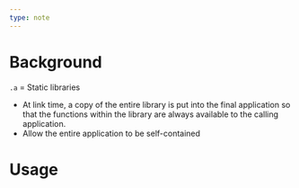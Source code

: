 ```yaml
---
type: note
---
```

# Background
`.a` = Static libraries
- At link time, a copy of the entire library is put into the final application so that the functions within the library are always available to the calling application. 
- Allow the entire application to be self-contained

# Usage